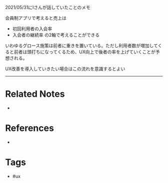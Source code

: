 2021/05/31にIさんが話していたことのメモ

会員制アプリで考えると売上は
- 初回利用者の入会率
- 入会者の継続率
の2軸で考えることができる

いわゆるグロース施策は前者に重きを置いている。ただし利用者数が増加してくると前者は頭打ちになってくるため、UX向上で後者の率を上げていくことが予想される。

UX改善を導入していきたい場合はこの流れを意識するとよい

---
# Related Notes
- 

# References
- 

# Tags
- #ux 